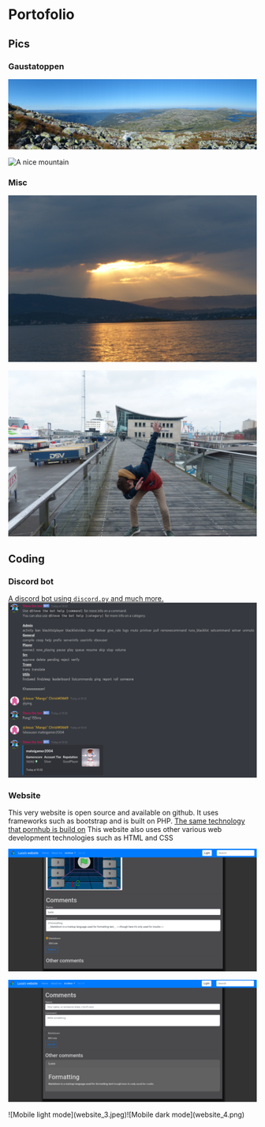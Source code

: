 # Portofolio

## Pics

### Gaustatoppen
![Panorama](pan_1.JPG)  

![A nice mountain](land_1.JPG)

### Misc
![Sunshine](sun_1.JPG)  

![Cringe](cringe_1.JPG)

## Coding

### Discord bot
[A discord bot using `discord.py` and much more.](https://github.com/AnInternetTroll/mcbeDiscordBot/)
![Screenshot](steve_1.png)

### Website
This very website is open source and available on github. It uses frameworks such as bootstrap and is built on PHP. [The same technology that pornhub is build on](https://www.reddit.com/r/IAmA/comments/kf4be/nsfw_iama_former_lead_developer_of_pornhub_amaa/c2jro1x/?context=3)
This website also uses other various web development technologies such as HTML and CSS
  
  
![Comment in textbox](website_1.png)  

![Comment on website](website_2.png)  

<div class="mobilePics">
	![Mobile light mode](website_3.jpeg)![Mobile dark mode](website_4.png)
